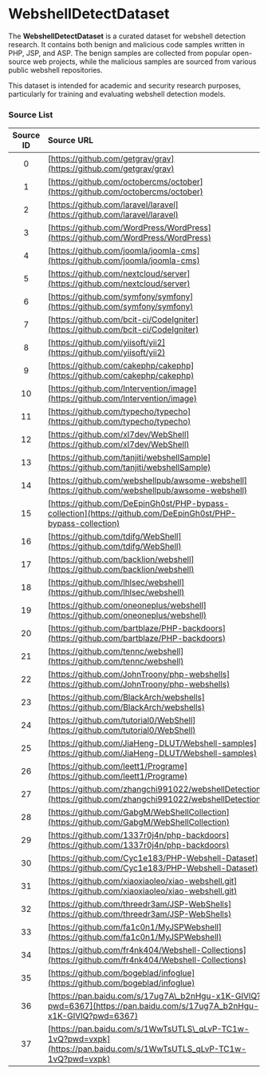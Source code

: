# WebshellDetectDataset

The **WebshellDetectDataset** is a curated dataset for webshell detection research. It contains both benign and malicious code samples written in PHP, JSP, and ASP. The benign samples are collected from popular open-source web projects, while the malicious samples are sourced from various public webshell repositories.

This dataset is intended for academic and security research purposes, particularly for training and evaluating webshell detection models.

### Source List

| Source ID | Source URL                                                   |
| :-------: | :----------------------------------------------------------- |
|     0     | [https://github.com/getgrav/grav](https://github.com/getgrav/grav) |
|     1     | [https://github.com/octobercms/october](https://github.com/octobercms/october) |
|     2     | [https://github.com/laravel/laravel](https://github.com/laravel/laravel) |
|     3     | [https://github.com/WordPress/WordPress](https://github.com/WordPress/WordPress) |
|     4     | [https://github.com/joomla/joomla-cms](https://github.com/joomla/joomla-cms) |
|     5     | [https://github.com/nextcloud/server](https://github.com/nextcloud/server) |
|     6     | [https://github.com/symfony/symfony](https://github.com/symfony/symfony) |
|     7     | [https://github.com/bcit-ci/CodeIgniter](https://github.com/bcit-ci/CodeIgniter) |
|     8     | [https://github.com/yiisoft/yii2](https://github.com/yiisoft/yii2) |
|     9     | [https://github.com/cakephp/cakephp](https://github.com/cakephp/cakephp) |
|    10     | [https://github.com/Intervention/image](https://github.com/Intervention/image) |
|    11     | [https://github.com/typecho/typecho](https://github.com/typecho/typecho) |
|    12     | [https://github.com/xl7dev/WebShell](https://github.com/xl7dev/WebShell) |
|    13     | [https://github.com/tanjiti/webshellSample](https://github.com/tanjiti/webshellSample) |
|    14     | [https://github.com/webshellpub/awsome-webshell](https://github.com/webshellpub/awsome-webshell) |
|    15     | [https://github.com/DeEpinGh0st/PHP-bypass-collection](https://github.com/DeEpinGh0st/PHP-bypass-collection) |
|    16     | [https://github.com/tdifg/WebShell](https://github.com/tdifg/WebShell) |
|    17     | [https://github.com/backlion/webshell](https://github.com/backlion/webshell) |
|    18     | [https://github.com/lhlsec/webshell](https://github.com/lhlsec/webshell) |
|    19     | [https://github.com/oneoneplus/webshell](https://github.com/oneoneplus/webshell) |
|    20     | [https://github.com/bartblaze/PHP-backdoors](https://github.com/bartblaze/PHP-backdoors) |
|    21     | [https://github.com/tennc/webshell](https://github.com/tennc/webshell) |
|    22     | [https://github.com/JohnTroony/php-webshells](https://github.com/JohnTroony/php-webshells) |
|    23     | [https://github.com/BlackArch/webshells](https://github.com/BlackArch/webshells) |
|    24     | [https://github.com/tutorial0/WebShell](https://github.com/tutorial0/WebShell) |
|    25     | [https://github.com/JiaHeng-DLUT/Webshell-samples](https://github.com/JiaHeng-DLUT/Webshell-samples) |
|    26     | [https://github.com/leett1/Programe](https://github.com/leett1/Programe) |
|    27     | [https://github.com/zhangchi991022/webshellDetection](https://github.com/zhangchi991022/webshellDetection) |
|    28     | [https://github.com/GabgM/WebShellCollection](https://github.com/GabgM/WebShellCollection) |
|    29     | [https://github.com/1337r0j4n/php-backdoors](https://github.com/1337r0j4n/php-backdoors) |
|    30     | [https://github.com/Cyc1e183/PHP-Webshell-Dataset](https://github.com/Cyc1e183/PHP-Webshell-Dataset) |
|    31     | [https://github.com/xiaoxiaoleo/xiao-webshell.git](https://github.com/xiaoxiaoleo/xiao-webshell.git) |
|    32     | [https://github.com/threedr3am/JSP-WebShells](https://github.com/threedr3am/JSP-WebShells) |
|    33     | [https://github.com/fa1c0n1/MyJSPWebshell](https://github.com/fa1c0n1/MyJSPWebshell) |
|    34     | [https://github.com/fr4nk404/Webshell-Collections](https://github.com/fr4nk404/Webshell-Collections) |
|    35     | [https://github.com/bogeblad/infoglue](https://github.com/bogeblad/infoglue) |
|    36     | [https://pan.baidu.com/s/17ug7A\_b2nHgu-x1K-GIVlQ?pwd=6367](https://pan.baidu.com/s/17ug7A_b2nHgu-x1K-GIVlQ?pwd=6367) |
|    37     | [https://pan.baidu.com/s/1WwTsUTLS\_qLvP-TC1w-1vQ?pwd=vxpk](https://pan.baidu.com/s/1WwTsUTLS_qLvP-TC1w-1vQ?pwd=vxpk) |


